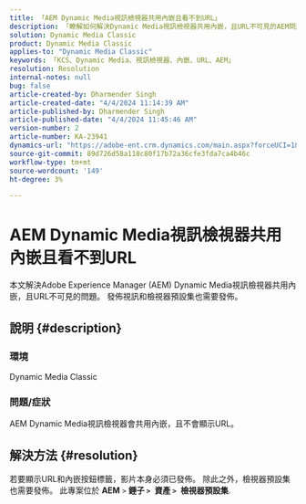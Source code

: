 ```yaml
---
title: 「AEM Dynamic Media視訊檢視器共用內嵌且看不到URL」
description: 「瞭解如何解決Dynamic Media視訊檢視器共用內嵌，且URL不可見的AEM問題。」
solution: Dynamic Media Classic
product: Dynamic Media Classic
applies-to: "Dynamic Media Classic"
keywords: 「KCS、Dynamic Media、視訊檢視器、內嵌、URL、AEM」
resolution: Resolution
internal-notes: null
bug: false
article-created-by: Dharmender Singh
article-created-date: "4/4/2024 11:14:39 AM"
article-published-by: Dharmender Singh
article-published-date: "4/4/2024 11:45:46 AM"
version-number: 2
article-number: KA-23941
dynamics-url: "https://adobe-ent.crm.dynamics.com/main.aspx?forceUCI=1&pagetype=entityrecord&etn=knowledgearticle&id=fd813f81-74f2-ee11-904b-6045bd04ed02"
source-git-commit: 89d726d58a118c80f17b72a36cfe3fda7ca4b46c
workflow-type: tm+mt
source-wordcount: '149'
ht-degree: 3%

---
```


# AEM Dynamic Media視訊檢視器共用內嵌且看不到URL


本文解決Adobe Experience Manager (AEM) Dynamic Media視訊檢視器共用內嵌，且URL不可見的問題。 發佈視訊和檢視器預設集也需要發佈。

## 說明 {#description}


### 環境<b> </b>

Dynamic Media Classic

### 問題/症狀

AEM Dynamic Media視訊檢視器會共用內嵌，且不會顯示URL。


## 解決方法 {#resolution}


若要顯示URL和內嵌按鈕標籤，影片本身必須已發佈。 除此之外，檢視器預設集也需要發佈。 此專案位於 <b>AEM</b> `>`  <b>錘子 `>` </b> <b>資產 `>` </b> <b>檢視器預設集</b>.
